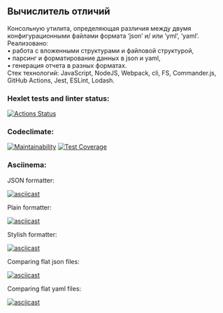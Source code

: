 ## Вычислитель отличий
Консольную утилита, определяющая различия между двумя конфигурационными файлами формата ‘json’ и/ или ’yml’, ‘yaml’.\
Реализовано:\
• работа с вложенными структурами и файловой структурой,\
• парсинг и форматирование данных в json и yaml,\
• генерация отчета в разных форматах.\
Стек технологий: JavaScript, NodeJS, Webpack, cli, FS, Commander.js, GitHub Actions, Jest, ESLint, Lodash.

### Hexlet tests and linter status:
[![Actions Status](https://github.com/B1ckbeard/frontend-project-46/workflows/hexlet-check/badge.svg)](https://github.com/B1ckbeard/frontend-project-46/actions)
### Codeclimate:
[![Maintainability](https://api.codeclimate.com/v1/badges/c77c578388564fc31e04/maintainability)](https://codeclimate.com/github/B1ckbeard/frontend-project-46/maintainability)
[![Test Coverage](https://api.codeclimate.com/v1/badges/c77c578388564fc31e04/test_coverage)](https://codeclimate.com/github/B1ckbeard/frontend-project-46/test_coverage)
### Asciinema:
JSON formatter:

[![asciicast](https://asciinema.org/a/CWxq2YMHMhFXjUoKNYmXRBgW0.svg)](https://asciinema.org/a/CWxq2YMHMhFXjUoKNYmXRBgW0)

Plain formatter:

[![asciicast](https://asciinema.org/a/TRO1s3hoXbbOANKJ2yE8vz2RH.svg)](https://asciinema.org/a/TRO1s3hoXbbOANKJ2yE8vz2RH)

Stylish formatter:

[![asciicast](https://asciinema.org/a/D6XOc9CAm5xH2nB3pQ8JP1dGq.svg)](https://asciinema.org/a/D6XOc9CAm5xH2nB3pQ8JP1dGq)

Comparing flat json files:

[![asciicast](https://asciinema.org/a/oM5TwVCiXLbNvossU7Xwcvy0t.svg)](https://asciinema.org/a/oM5TwVCiXLbNvossU7Xwcvy0t)

Comparing flat yaml files:

[![asciicast](https://asciinema.org/a/J8DP1NSM2Q6ysdAo0eYbD3qTD.svg)](https://asciinema.org/a/J8DP1NSM2Q6ysdAo0eYbD3qTD)
